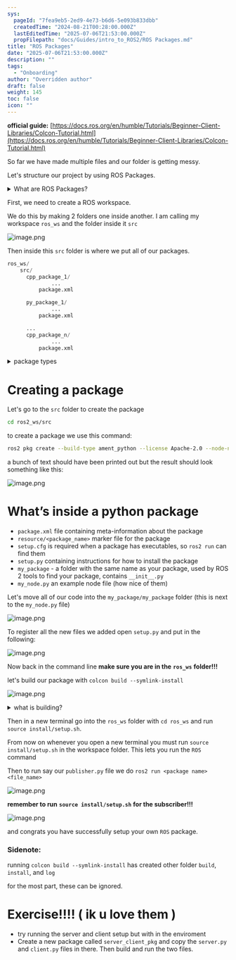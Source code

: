 ```yaml
---
sys:
  pageId: "7fea9eb5-2ed9-4e73-b6d6-5e093b833dbb"
  createdTime: "2024-08-21T00:28:00.000Z"
  lastEditedTime: "2025-07-06T21:53:00.000Z"
  propFilepath: "docs/Guides/intro_to_ROS2/ROS Packages.md"
title: "ROS Packages"
date: "2025-07-06T21:53:00.000Z"
description: ""
tags:
  - "Onboarding"
author: "Overridden author"
draft: false
weight: 145
toc: false
icon: ""
---
```


**official guide:** [https://docs.ros.org/en/humble/Tutorials/Beginner-Client-Libraries/Colcon-Tutorial.html](https://docs.ros.org/en/humble/Tutorials/Beginner-Client-Libraries/Colcon-Tutorial.html)

So far we have made multiple files and our folder is getting messy.

Let's structure our project by using ROS Packages.

<details>
      <summary>What are ROS Packages?</summary>
      ROS Packages are, as the name implies, packages of code that are highly sharable between ROS developers.
  </details>

First, we need to create a ROS workspace.

We do this by making 2 folders one inside another. I am calling my workspace `ros_ws` and the folder inside it `src`

![image.png](https://prod-files-secure.s3.us-west-2.amazonaws.com/d518164a-d88e-44d1-a4ee-3adb3bd8bce0/70706947-fd18-4537-a67b-e12946812d31/image.png?X-Amz-Algorithm=AWS4-HMAC-SHA256&X-Amz-Content-Sha256=UNSIGNED-PAYLOAD&X-Amz-Credential=ASIAZI2LB4665JVVFPJD%2F20250725%2Fus-west-2%2Fs3%2Faws4_request&X-Amz-Date=20250725T004537Z&X-Amz-Expires=3600&X-Amz-Security-Token=IQoJb3JpZ2luX2VjEBAaCXVzLXdlc3QtMiJHMEUCIQDBnxWdVlCVm53UV%2FPziXF55vZbKTz8TTVmavESVSITqAIgCmVVgD8CE3wRXVi9pMOBoQBgfq85MS1l9kn50Hvy8Rcq%2FwMIORAAGgw2Mzc0MjMxODM4MDUiDAi1IopSbwLfrmKnRSrcA0uNixvWKfT0IAZNgK3f7LgYd7Rshpu1NEDJGevLF8SdYp70nNJFu1cPE3rzpzyRrP7WCkJs6KYm4XBBZCu0Cajliv3QaK9dWkJyTgbMuZDU1HyhxbEDtyKFIAtAZBfujMsaAETbAExR7EczlPjAPqDw%2FDEJZsbUN8OqD20rkSbSDSASpKnCdRLHLnXvHE3CZNBbh8x87IbPuYKmk6ocxhO0ZP2qoer9Adi9iKOrJI7lpwZ4Fq%2Fj5c%2B6mR1TOEvRzpEx%2FPx0XeLmzKoyISq7CLNTU0rqa291LNpG1foefiub2Aa5fsBVKGFRiNHkbsGmsqsF2FUSGV35a95ajDqJu%2FmBdakejdTuIYZfjEaejz91Agcwcn6SfMJOGQCS3pAWfk3si6tR1swx7nh1%2FYzrI%2BOSpaxo8%2BQf2fbTBHJocrgz84%2Bah%2FVh7IwBrwb4RhMaPYfSqobHuDYFc8uBiM%2B4jF68O1TVlxXjZTsWqWCAxr2cu3m2A8vA34uzPNwlJNt03pcsRISMVCDpOf4Q4ZNLkjzwx%2FYQIuUwZflucNCz1En1uH9C1L5yDw2rUHxqW%2Be9S2oWgrFYIb4RBDxi4oNeCOsBb7307724cohaGP3y7H0ZcGIeTw95YCRMlD39MMWKi8QGOqUBeZfqk4GttqSW269ttaBx2JujnNvc0KIn%2BYXaWs7%2FIHC%2FZTs0JMZeotSHjl62prmI1KlymfpPK43Iv60WBOo6L4IfKwjYQjoopAcP9iIIYm2RBuR8OWI%2BwIqfF4dZ5pGLzWHN1gJJpCPKB%2BYr92AXK14goIP9kX1Vxhl3G8aROYVMHVWjX4JBi3yuX2qsyb0NwgqAjw1NsAqBFmYb%2F%2F5%2BHErICvRU&X-Amz-Signature=22a748a2e73f6171c2bae7c5eb6f1b1d21d931fe67d80c328d85570111667575&X-Amz-SignedHeaders=host&x-amz-checksum-mode=ENABLED&x-id=GetObject)

Then inside this `src` folder is where we put all of our packages.

```python
ros_ws/
    src/
      cpp_package_1/
		      ...
          package.xml

      py_package_1/
		      ...
          package.xml

      ...
      cpp_package_n/
		      ...
          package.xml

```

<details>

<summary>package types</summary>

packages can be either `C++` or python.

the intern file structure is different for each but for this guide we will stick to creating python packages

</details>

# Creating a package

Let's go to the `src` folder to create the package

```bash
cd ros2_ws/src
```

to create a package we use this command:

```bash
ros2 pkg create --build-type ament_python --license Apache-2.0 --node-name my_node my_package
```

a bunch of text should have been printed out but the result should look something like this:

![image.png](https://prod-files-secure.s3.us-west-2.amazonaws.com/d518164a-d88e-44d1-a4ee-3adb3bd8bce0/e6cf1e3f-8512-4a3e-b131-079f800bf3e8/image.png?X-Amz-Algorithm=AWS4-HMAC-SHA256&X-Amz-Content-Sha256=UNSIGNED-PAYLOAD&X-Amz-Credential=ASIAZI2LB4665JVVFPJD%2F20250725%2Fus-west-2%2Fs3%2Faws4_request&X-Amz-Date=20250725T004537Z&X-Amz-Expires=3600&X-Amz-Security-Token=IQoJb3JpZ2luX2VjEBAaCXVzLXdlc3QtMiJHMEUCIQDBnxWdVlCVm53UV%2FPziXF55vZbKTz8TTVmavESVSITqAIgCmVVgD8CE3wRXVi9pMOBoQBgfq85MS1l9kn50Hvy8Rcq%2FwMIORAAGgw2Mzc0MjMxODM4MDUiDAi1IopSbwLfrmKnRSrcA0uNixvWKfT0IAZNgK3f7LgYd7Rshpu1NEDJGevLF8SdYp70nNJFu1cPE3rzpzyRrP7WCkJs6KYm4XBBZCu0Cajliv3QaK9dWkJyTgbMuZDU1HyhxbEDtyKFIAtAZBfujMsaAETbAExR7EczlPjAPqDw%2FDEJZsbUN8OqD20rkSbSDSASpKnCdRLHLnXvHE3CZNBbh8x87IbPuYKmk6ocxhO0ZP2qoer9Adi9iKOrJI7lpwZ4Fq%2Fj5c%2B6mR1TOEvRzpEx%2FPx0XeLmzKoyISq7CLNTU0rqa291LNpG1foefiub2Aa5fsBVKGFRiNHkbsGmsqsF2FUSGV35a95ajDqJu%2FmBdakejdTuIYZfjEaejz91Agcwcn6SfMJOGQCS3pAWfk3si6tR1swx7nh1%2FYzrI%2BOSpaxo8%2BQf2fbTBHJocrgz84%2Bah%2FVh7IwBrwb4RhMaPYfSqobHuDYFc8uBiM%2B4jF68O1TVlxXjZTsWqWCAxr2cu3m2A8vA34uzPNwlJNt03pcsRISMVCDpOf4Q4ZNLkjzwx%2FYQIuUwZflucNCz1En1uH9C1L5yDw2rUHxqW%2Be9S2oWgrFYIb4RBDxi4oNeCOsBb7307724cohaGP3y7H0ZcGIeTw95YCRMlD39MMWKi8QGOqUBeZfqk4GttqSW269ttaBx2JujnNvc0KIn%2BYXaWs7%2FIHC%2FZTs0JMZeotSHjl62prmI1KlymfpPK43Iv60WBOo6L4IfKwjYQjoopAcP9iIIYm2RBuR8OWI%2BwIqfF4dZ5pGLzWHN1gJJpCPKB%2BYr92AXK14goIP9kX1Vxhl3G8aROYVMHVWjX4JBi3yuX2qsyb0NwgqAjw1NsAqBFmYb%2F%2F5%2BHErICvRU&X-Amz-Signature=4fdef8e1fc016577b878c6146bd554814f62ac7cc66ecdd21081e21195603e35&X-Amz-SignedHeaders=host&x-amz-checksum-mode=ENABLED&x-id=GetObject)

# What’s inside a python package

- `package.xml` file containing meta-information about the package
- `resource/<package_name>` marker file for the package
- `setup.cfg` is required when a package has executables, so `ros2 run` can find them
- `setup.py` containing instructions for how to install the package
- `my_package` - a folder with the same name as your package, used by ROS 2 tools to find your package, contains `__init__.py`
- `my_node.py` an example node file (how nice of them)

Let's move all of our code into the `my_package/my_package` folder (this is next to the `my_node.py` file)

![image.png](https://prod-files-secure.s3.us-west-2.amazonaws.com/d518164a-d88e-44d1-a4ee-3adb3bd8bce0/9ce58f11-0da9-4d3e-b86d-506a9685d378/image.png?X-Amz-Algorithm=AWS4-HMAC-SHA256&X-Amz-Content-Sha256=UNSIGNED-PAYLOAD&X-Amz-Credential=ASIAZI2LB4665JVVFPJD%2F20250725%2Fus-west-2%2Fs3%2Faws4_request&X-Amz-Date=20250725T004537Z&X-Amz-Expires=3600&X-Amz-Security-Token=IQoJb3JpZ2luX2VjEBAaCXVzLXdlc3QtMiJHMEUCIQDBnxWdVlCVm53UV%2FPziXF55vZbKTz8TTVmavESVSITqAIgCmVVgD8CE3wRXVi9pMOBoQBgfq85MS1l9kn50Hvy8Rcq%2FwMIORAAGgw2Mzc0MjMxODM4MDUiDAi1IopSbwLfrmKnRSrcA0uNixvWKfT0IAZNgK3f7LgYd7Rshpu1NEDJGevLF8SdYp70nNJFu1cPE3rzpzyRrP7WCkJs6KYm4XBBZCu0Cajliv3QaK9dWkJyTgbMuZDU1HyhxbEDtyKFIAtAZBfujMsaAETbAExR7EczlPjAPqDw%2FDEJZsbUN8OqD20rkSbSDSASpKnCdRLHLnXvHE3CZNBbh8x87IbPuYKmk6ocxhO0ZP2qoer9Adi9iKOrJI7lpwZ4Fq%2Fj5c%2B6mR1TOEvRzpEx%2FPx0XeLmzKoyISq7CLNTU0rqa291LNpG1foefiub2Aa5fsBVKGFRiNHkbsGmsqsF2FUSGV35a95ajDqJu%2FmBdakejdTuIYZfjEaejz91Agcwcn6SfMJOGQCS3pAWfk3si6tR1swx7nh1%2FYzrI%2BOSpaxo8%2BQf2fbTBHJocrgz84%2Bah%2FVh7IwBrwb4RhMaPYfSqobHuDYFc8uBiM%2B4jF68O1TVlxXjZTsWqWCAxr2cu3m2A8vA34uzPNwlJNt03pcsRISMVCDpOf4Q4ZNLkjzwx%2FYQIuUwZflucNCz1En1uH9C1L5yDw2rUHxqW%2Be9S2oWgrFYIb4RBDxi4oNeCOsBb7307724cohaGP3y7H0ZcGIeTw95YCRMlD39MMWKi8QGOqUBeZfqk4GttqSW269ttaBx2JujnNvc0KIn%2BYXaWs7%2FIHC%2FZTs0JMZeotSHjl62prmI1KlymfpPK43Iv60WBOo6L4IfKwjYQjoopAcP9iIIYm2RBuR8OWI%2BwIqfF4dZ5pGLzWHN1gJJpCPKB%2BYr92AXK14goIP9kX1Vxhl3G8aROYVMHVWjX4JBi3yuX2qsyb0NwgqAjw1NsAqBFmYb%2F%2F5%2BHErICvRU&X-Amz-Signature=a6379ce27f713e0e8869333cc1b995e0270ee3c5501756a9057a099f10d2720e&X-Amz-SignedHeaders=host&x-amz-checksum-mode=ENABLED&x-id=GetObject)

To register all the new files we added open `setup.py` and put in the following:

![image.png](https://prod-files-secure.s3.us-west-2.amazonaws.com/d518164a-d88e-44d1-a4ee-3adb3bd8bce0/1cd7c262-4cae-4496-9d75-c178537d24a2/image.png?X-Amz-Algorithm=AWS4-HMAC-SHA256&X-Amz-Content-Sha256=UNSIGNED-PAYLOAD&X-Amz-Credential=ASIAZI2LB4665JVVFPJD%2F20250725%2Fus-west-2%2Fs3%2Faws4_request&X-Amz-Date=20250725T004537Z&X-Amz-Expires=3600&X-Amz-Security-Token=IQoJb3JpZ2luX2VjEBAaCXVzLXdlc3QtMiJHMEUCIQDBnxWdVlCVm53UV%2FPziXF55vZbKTz8TTVmavESVSITqAIgCmVVgD8CE3wRXVi9pMOBoQBgfq85MS1l9kn50Hvy8Rcq%2FwMIORAAGgw2Mzc0MjMxODM4MDUiDAi1IopSbwLfrmKnRSrcA0uNixvWKfT0IAZNgK3f7LgYd7Rshpu1NEDJGevLF8SdYp70nNJFu1cPE3rzpzyRrP7WCkJs6KYm4XBBZCu0Cajliv3QaK9dWkJyTgbMuZDU1HyhxbEDtyKFIAtAZBfujMsaAETbAExR7EczlPjAPqDw%2FDEJZsbUN8OqD20rkSbSDSASpKnCdRLHLnXvHE3CZNBbh8x87IbPuYKmk6ocxhO0ZP2qoer9Adi9iKOrJI7lpwZ4Fq%2Fj5c%2B6mR1TOEvRzpEx%2FPx0XeLmzKoyISq7CLNTU0rqa291LNpG1foefiub2Aa5fsBVKGFRiNHkbsGmsqsF2FUSGV35a95ajDqJu%2FmBdakejdTuIYZfjEaejz91Agcwcn6SfMJOGQCS3pAWfk3si6tR1swx7nh1%2FYzrI%2BOSpaxo8%2BQf2fbTBHJocrgz84%2Bah%2FVh7IwBrwb4RhMaPYfSqobHuDYFc8uBiM%2B4jF68O1TVlxXjZTsWqWCAxr2cu3m2A8vA34uzPNwlJNt03pcsRISMVCDpOf4Q4ZNLkjzwx%2FYQIuUwZflucNCz1En1uH9C1L5yDw2rUHxqW%2Be9S2oWgrFYIb4RBDxi4oNeCOsBb7307724cohaGP3y7H0ZcGIeTw95YCRMlD39MMWKi8QGOqUBeZfqk4GttqSW269ttaBx2JujnNvc0KIn%2BYXaWs7%2FIHC%2FZTs0JMZeotSHjl62prmI1KlymfpPK43Iv60WBOo6L4IfKwjYQjoopAcP9iIIYm2RBuR8OWI%2BwIqfF4dZ5pGLzWHN1gJJpCPKB%2BYr92AXK14goIP9kX1Vxhl3G8aROYVMHVWjX4JBi3yuX2qsyb0NwgqAjw1NsAqBFmYb%2F%2F5%2BHErICvRU&X-Amz-Signature=f1e241feadc34103213c491f1f7566cac77f030a1d0eae4653271c221c1fad0b&X-Amz-SignedHeaders=host&x-amz-checksum-mode=ENABLED&x-id=GetObject)

Now back in the command line **make sure you are in the** **`ros_ws`** **folder!!!**

let's build our package with `colcon build --symlink-install`

![image.png](https://prod-files-secure.s3.us-west-2.amazonaws.com/d518164a-d88e-44d1-a4ee-3adb3bd8bce0/2f2a0d27-b173-48fd-b189-5f5c0ce65619/image.png?X-Amz-Algorithm=AWS4-HMAC-SHA256&X-Amz-Content-Sha256=UNSIGNED-PAYLOAD&X-Amz-Credential=ASIAZI2LB4665JVVFPJD%2F20250725%2Fus-west-2%2Fs3%2Faws4_request&X-Amz-Date=20250725T004537Z&X-Amz-Expires=3600&X-Amz-Security-Token=IQoJb3JpZ2luX2VjEBAaCXVzLXdlc3QtMiJHMEUCIQDBnxWdVlCVm53UV%2FPziXF55vZbKTz8TTVmavESVSITqAIgCmVVgD8CE3wRXVi9pMOBoQBgfq85MS1l9kn50Hvy8Rcq%2FwMIORAAGgw2Mzc0MjMxODM4MDUiDAi1IopSbwLfrmKnRSrcA0uNixvWKfT0IAZNgK3f7LgYd7Rshpu1NEDJGevLF8SdYp70nNJFu1cPE3rzpzyRrP7WCkJs6KYm4XBBZCu0Cajliv3QaK9dWkJyTgbMuZDU1HyhxbEDtyKFIAtAZBfujMsaAETbAExR7EczlPjAPqDw%2FDEJZsbUN8OqD20rkSbSDSASpKnCdRLHLnXvHE3CZNBbh8x87IbPuYKmk6ocxhO0ZP2qoer9Adi9iKOrJI7lpwZ4Fq%2Fj5c%2B6mR1TOEvRzpEx%2FPx0XeLmzKoyISq7CLNTU0rqa291LNpG1foefiub2Aa5fsBVKGFRiNHkbsGmsqsF2FUSGV35a95ajDqJu%2FmBdakejdTuIYZfjEaejz91Agcwcn6SfMJOGQCS3pAWfk3si6tR1swx7nh1%2FYzrI%2BOSpaxo8%2BQf2fbTBHJocrgz84%2Bah%2FVh7IwBrwb4RhMaPYfSqobHuDYFc8uBiM%2B4jF68O1TVlxXjZTsWqWCAxr2cu3m2A8vA34uzPNwlJNt03pcsRISMVCDpOf4Q4ZNLkjzwx%2FYQIuUwZflucNCz1En1uH9C1L5yDw2rUHxqW%2Be9S2oWgrFYIb4RBDxi4oNeCOsBb7307724cohaGP3y7H0ZcGIeTw95YCRMlD39MMWKi8QGOqUBeZfqk4GttqSW269ttaBx2JujnNvc0KIn%2BYXaWs7%2FIHC%2FZTs0JMZeotSHjl62prmI1KlymfpPK43Iv60WBOo6L4IfKwjYQjoopAcP9iIIYm2RBuR8OWI%2BwIqfF4dZ5pGLzWHN1gJJpCPKB%2BYr92AXK14goIP9kX1Vxhl3G8aROYVMHVWjX4JBi3yuX2qsyb0NwgqAjw1NsAqBFmYb%2F%2F5%2BHErICvRU&X-Amz-Signature=720a8f85532f030263bcfc9bf90a6ee2bba0de8a294361128ab8d06378f9f26f&X-Amz-SignedHeaders=host&x-amz-checksum-mode=ENABLED&x-id=GetObject)

<details>

<summary>what is building?</summary>

if you are a CS major at Rose-Hulman you will learn the answer to this in CSSE132

but TLDR; is it combines all the code files into one program that can be run easily 

</details>

Then in a new terminal go into the `ros_ws` folder with `cd ros_ws` and run `source install/setup.sh`. 

From now on whenever you open a new terminal you must run `source install/setup.sh` in the workspace folder. This lets you run the `ROS` command

Then to run say our `publisher.py` file we do `ros2 run <package name> <file_name>`

![image.png](https://prod-files-secure.s3.us-west-2.amazonaws.com/d518164a-d88e-44d1-a4ee-3adb3bd8bce0/4f4b1219-3a44-4632-aa0a-ce3471699f59/image.png?X-Amz-Algorithm=AWS4-HMAC-SHA256&X-Amz-Content-Sha256=UNSIGNED-PAYLOAD&X-Amz-Credential=ASIAZI2LB4665JVVFPJD%2F20250725%2Fus-west-2%2Fs3%2Faws4_request&X-Amz-Date=20250725T004537Z&X-Amz-Expires=3600&X-Amz-Security-Token=IQoJb3JpZ2luX2VjEBAaCXVzLXdlc3QtMiJHMEUCIQDBnxWdVlCVm53UV%2FPziXF55vZbKTz8TTVmavESVSITqAIgCmVVgD8CE3wRXVi9pMOBoQBgfq85MS1l9kn50Hvy8Rcq%2FwMIORAAGgw2Mzc0MjMxODM4MDUiDAi1IopSbwLfrmKnRSrcA0uNixvWKfT0IAZNgK3f7LgYd7Rshpu1NEDJGevLF8SdYp70nNJFu1cPE3rzpzyRrP7WCkJs6KYm4XBBZCu0Cajliv3QaK9dWkJyTgbMuZDU1HyhxbEDtyKFIAtAZBfujMsaAETbAExR7EczlPjAPqDw%2FDEJZsbUN8OqD20rkSbSDSASpKnCdRLHLnXvHE3CZNBbh8x87IbPuYKmk6ocxhO0ZP2qoer9Adi9iKOrJI7lpwZ4Fq%2Fj5c%2B6mR1TOEvRzpEx%2FPx0XeLmzKoyISq7CLNTU0rqa291LNpG1foefiub2Aa5fsBVKGFRiNHkbsGmsqsF2FUSGV35a95ajDqJu%2FmBdakejdTuIYZfjEaejz91Agcwcn6SfMJOGQCS3pAWfk3si6tR1swx7nh1%2FYzrI%2BOSpaxo8%2BQf2fbTBHJocrgz84%2Bah%2FVh7IwBrwb4RhMaPYfSqobHuDYFc8uBiM%2B4jF68O1TVlxXjZTsWqWCAxr2cu3m2A8vA34uzPNwlJNt03pcsRISMVCDpOf4Q4ZNLkjzwx%2FYQIuUwZflucNCz1En1uH9C1L5yDw2rUHxqW%2Be9S2oWgrFYIb4RBDxi4oNeCOsBb7307724cohaGP3y7H0ZcGIeTw95YCRMlD39MMWKi8QGOqUBeZfqk4GttqSW269ttaBx2JujnNvc0KIn%2BYXaWs7%2FIHC%2FZTs0JMZeotSHjl62prmI1KlymfpPK43Iv60WBOo6L4IfKwjYQjoopAcP9iIIYm2RBuR8OWI%2BwIqfF4dZ5pGLzWHN1gJJpCPKB%2BYr92AXK14goIP9kX1Vxhl3G8aROYVMHVWjX4JBi3yuX2qsyb0NwgqAjw1NsAqBFmYb%2F%2F5%2BHErICvRU&X-Amz-Signature=d10cc281f5393ed1ac15166e878168a671d371187e1d69c4f5efcecadb9123b3&X-Amz-SignedHeaders=host&x-amz-checksum-mode=ENABLED&x-id=GetObject)

**remember to run** **`source install/setup.sh`** **for the subscriber!!!**

![image.png](https://prod-files-secure.s3.us-west-2.amazonaws.com/d518164a-d88e-44d1-a4ee-3adb3bd8bce0/02121119-dad4-49ec-8356-c956108b4243/image.png?X-Amz-Algorithm=AWS4-HMAC-SHA256&X-Amz-Content-Sha256=UNSIGNED-PAYLOAD&X-Amz-Credential=ASIAZI2LB4665JVVFPJD%2F20250725%2Fus-west-2%2Fs3%2Faws4_request&X-Amz-Date=20250725T004537Z&X-Amz-Expires=3600&X-Amz-Security-Token=IQoJb3JpZ2luX2VjEBAaCXVzLXdlc3QtMiJHMEUCIQDBnxWdVlCVm53UV%2FPziXF55vZbKTz8TTVmavESVSITqAIgCmVVgD8CE3wRXVi9pMOBoQBgfq85MS1l9kn50Hvy8Rcq%2FwMIORAAGgw2Mzc0MjMxODM4MDUiDAi1IopSbwLfrmKnRSrcA0uNixvWKfT0IAZNgK3f7LgYd7Rshpu1NEDJGevLF8SdYp70nNJFu1cPE3rzpzyRrP7WCkJs6KYm4XBBZCu0Cajliv3QaK9dWkJyTgbMuZDU1HyhxbEDtyKFIAtAZBfujMsaAETbAExR7EczlPjAPqDw%2FDEJZsbUN8OqD20rkSbSDSASpKnCdRLHLnXvHE3CZNBbh8x87IbPuYKmk6ocxhO0ZP2qoer9Adi9iKOrJI7lpwZ4Fq%2Fj5c%2B6mR1TOEvRzpEx%2FPx0XeLmzKoyISq7CLNTU0rqa291LNpG1foefiub2Aa5fsBVKGFRiNHkbsGmsqsF2FUSGV35a95ajDqJu%2FmBdakejdTuIYZfjEaejz91Agcwcn6SfMJOGQCS3pAWfk3si6tR1swx7nh1%2FYzrI%2BOSpaxo8%2BQf2fbTBHJocrgz84%2Bah%2FVh7IwBrwb4RhMaPYfSqobHuDYFc8uBiM%2B4jF68O1TVlxXjZTsWqWCAxr2cu3m2A8vA34uzPNwlJNt03pcsRISMVCDpOf4Q4ZNLkjzwx%2FYQIuUwZflucNCz1En1uH9C1L5yDw2rUHxqW%2Be9S2oWgrFYIb4RBDxi4oNeCOsBb7307724cohaGP3y7H0ZcGIeTw95YCRMlD39MMWKi8QGOqUBeZfqk4GttqSW269ttaBx2JujnNvc0KIn%2BYXaWs7%2FIHC%2FZTs0JMZeotSHjl62prmI1KlymfpPK43Iv60WBOo6L4IfKwjYQjoopAcP9iIIYm2RBuR8OWI%2BwIqfF4dZ5pGLzWHN1gJJpCPKB%2BYr92AXK14goIP9kX1Vxhl3G8aROYVMHVWjX4JBi3yuX2qsyb0NwgqAjw1NsAqBFmYb%2F%2F5%2BHErICvRU&X-Amz-Signature=a2809e1021c1e9a4deb5d3656c998f15b95c998671e2ea3d4828e5261c268841&X-Amz-SignedHeaders=host&x-amz-checksum-mode=ENABLED&x-id=GetObject)

and congrats you have successfully setup your own `ROS` package.

### Sidenote:

running `colcon build --symlink-install` has created other folder `build`, `install`, and `log`

for the most part, these can be ignored.

# Exercise!!!! ( ik u love them )

- try running the server and client setup but with in the enviroment
- Create a new package called `server_client_pkg` and copy the `server.py` and `client.py` files in there. Then build and run the two files.
